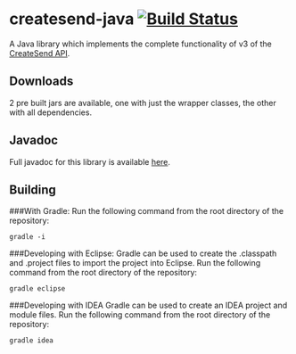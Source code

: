 # createsend-java [![Build Status](https://secure.travis-ci.org/campaignmonitor/createsend-java.png)][travis]

[travis]: http://travis-ci.org/campaignmonitor/createsend-java

A Java library which implements the complete functionality of v3 of the [CreateSend API](http://www.campaignmonitor.com/api/).

## Downloads
2 pre built jars are available, one with just the wrapper classes, the other with all dependencies.

## Javadoc
Full javadoc for this library is available [here](http://campaignmonitor.github.com/createsend-java/docs/).

## Building

###With Gradle:
Run the following command from the root directory of the repository:

    gradle -i

###Developing with Eclipse:
Gradle can be used to create the .classpath and .project files to import the project into Eclipse. Run the following command from the root directory of the repository:

    gradle eclipse
        
###Developing with IDEA
Gradle can be used to create an IDEA project and module files. Run the following command from the root directory of the repository:

    gradle idea